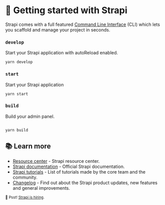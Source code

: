 # 🚀 Getting started with Strapi

Strapi comes with a full featured [Command Line Interface](https://docs.strapi.io/dev-docs/cli) (CLI) which lets you scaffold and manage your project in seconds.

### `develop`

Start your Strapi application with autoReload enabled. 

```
yarn develop
```

### `start`

Start your Strapi application 

```
yarn start
```

### `build`

Build your admin panel.

```

yarn build
```


## 📚 Learn more

- [Resource center](https://strapi.io/resource-center) - Strapi resource center.
- [Strapi documentation](https://docs.strapi.io) - Official Strapi documentation.
- [Strapi tutorials](https://strapi.io/tutorials) - List of tutorials made by the core team and the community.
- [Changelog](https://strapi.io/changelog) - Find out about the Strapi product updates, new features and general improvements.






<sub>🤫 Psst! [Strapi is hiring](https://strapi.io/careers).</sub>
